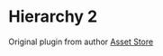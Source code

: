 # Hierarchy 2

Original plugin from author [Asset Store](https://assetstore.unity.com/packages/tools/utilities/hierarchy-2-166483)
